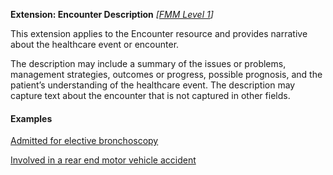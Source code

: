 **Extension: Encounter Description** *[[FMM Level 1](guidance.html)]*

This extension applies to the Encounter resource and provides narrative about the healthcare event or encounter.

The description may include a summary of the issues or problems, management strategies, outcomes or progress, possible prognosis, and the patient’s understanding of the healthcare event. The description may capture text about the encounter that is not captured in other fields.

#### Examples

[Admitted for elective bronchoscopy](Encounter-encounter-example0.html)

[Involved in a rear end motor vehicle accident](Encounter-encounter-example1.html)
